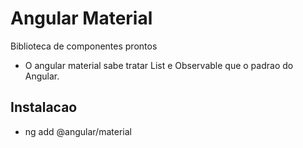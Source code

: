 # Angular Material

Biblioteca de componentes prontos 
- O angular material sabe tratar List e Observable que o padrao do Angular.

## Instalacao
- ng add @angular/material 


